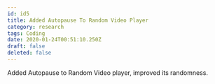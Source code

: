 ```yaml
---
id: id5
title: Added Autopause To Random Video Player
category: research
tags: Coding
date: 2020-01-24T00:51:10.250Z
draft: false
deleted: false
---
```


Added Autopause to Random Video player, improved its randomness.
